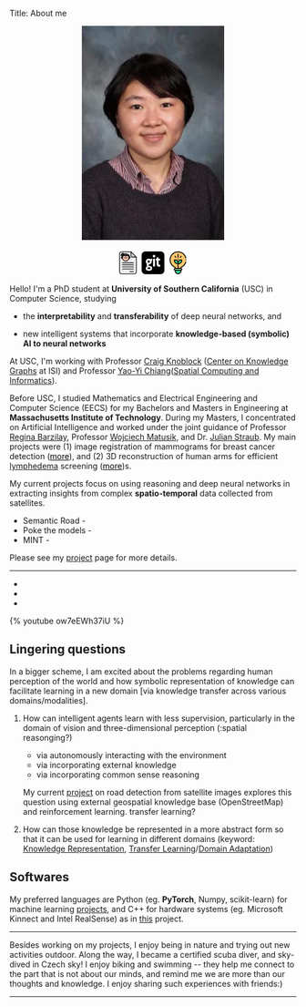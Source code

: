 Title: About me

<div align="center"> 
    <img src="/images/profile.jpg" alt="profile" width="250"/>
</div>
<br>
<div align="center">
    <a href="/docs/hjsong_cv.pdf"><img src="/images/cv1.svg" alt="cv" width="40"/></a>
    <a href="https://github.com/cocoaaa"><img src="/images/github.svg" alt="@cocoaaa" width="40"/></a>
    <a href="/pages/projects.html"><img src="/images/lightbulb3.svg" alt="projects" width="40"/></a>
</div>


Hello!  I'm a PhD student at **University of Southern California** (USC) 
in Computer Science, studying

- the **interpretability** and **transferability** of deep neural networks, and

- new intelligent systems that incorporate **knowledge-based 
(symbolic) AI to neural networks**
 

At USC, I'm working with Professor [Craig Knoblock](http://usc-isi-i2.github.io/knoblock/) 
([Center on Knowledge Graphs](http://usc-isi-i2.github.io/home/) at ISI) and 
Professor [Yao-Yi Chiang](https://yaoyichi.github.io/)([Spatial Computing and Informatics](http://spatial-computing.github.io/)).


Before USC, I studied Mathematics and Electrical Engineering and Computer Science (EECS) 
for my Bachelors and Masters in Engineering at **Massachusetts Institute of Technology**. 
During my Masters, I concentrated on Artificial Intelligence and worked under the joint 
guidance of Professor [Regina Barzilay](#), Professor [Wojciech Matusik](#), and 
Dr. [Julian Straub](#). My main projects were (1) image registration of mammograms 
for breast cancer detection (<a href='/pages/projects.html' style="color:black">more</a>), 
and (2) 3D reconstruction of human arms for efficient [lymphedema](https://mayocl.in/2S5khTZ) screening
(<a href='/pages/projects.html' style="color:black">more</a>)s.

<!--
- Build a camera system using 8 RGBD sensors (eg. Intel RealSense)
- Reconstruct 3D models of human arms from RGBD images
- Non-rigid registration of mammogram images using optical flow algorithms
-->

My current projects focus on using reasoning and deep neural networks in extracting 
insights from complex **spatio-temporal** data collected from satellites. 

- Semantic Road - 
- Poke the models - 
- MINT - 



Please see my [project](/pages/projects.html) page for more details. 


---

- 
- 
- 

{% youtube ow7eEWh37iU %}

## Lingering questions

In a bigger scheme, I am excited about the problems regarding human perception of 
the world and how symbolic representation of knowledge can facilitate learning 
in a new domain [via knowledge transfer across various domains/modalities].  

1. How can intelligent agents learn with less supervision, particularly in the domain of 
vision and three-dimensional perception (<todo>:spatial reasonging?)
    - via autonomously interacting with the environment
    - via incorporating external knowledge 
    - via incorporating common sense reasoning
    
    My current [project](#semantic_road_project) on road detection from satellite images explores 
this question using external geospatial knowledge base (OpenStreetMap) and reinforcement
learning. <todo> transfer learning? 

2. How can those knowledge be represented in a more abstract form so that it can be used for 
learning in different domains 
(keyword: [Knowledge Representation](#), [Transfer Learning](#)/[Domain Adaptation](#))



##  Softwares
 
My preferred languages are Python (eg. **PyTorch**, Numpy, scikit-learn) for machine learning 
[projects](#), and C++ for hardware systems (eg. Microsoft Kinnect and Intel RealSense) 
as in [this](#) project. 

---
Besides working on my projects, I enjoy being in nature and trying out new 
activities outdoor. Along the way, I became a certified scuba diver, and sky-dived 
in Czech sky! I enjoy biking and swimming -- they help me connect to the part that 
is not about our minds, and remind me we are more than our 
thoughts and knowledge.  I enjoy sharing such experiences with friends:)
 
 
 
 ---
 

<!--


{% img ../images/profile.jpg %}  
<div align="center"> 
    <img src="/images/profile.jpg" alt="profile" width="250"/>
    <ul>
      <li><a href="/docs/hjsong_cv.pdf"><img src="/images/cv1.svg" alt="cv" width="50"/><a></li>
      <li><a href="https://github.com/cocoaaa"><img src="/images/github.svg" alt="@cocoaaa" width="50" /><a></li>
      <li><a href="/pages/projects.html"><img src="/images/lightbulb3.svg" alt="projects" width="50"/><a></li>
    </ul>
</div>



    <a href="/docs/hjsong_cv.pdf"><img src="/images/cv1.svg" alt="cv" width="50"/><a>
    <a href="https://github.com/cocoaaa"><img src="/images/github.svg" alt="@cocoaaa" width="50" /><a>
    <a href="/pages/projects.html"><img src="/images/rocket1.svg" alt="projects" width="50"/><a>
    <a href="/pages/projects.html"><img src="/images/rocket2.svg" alt="projects" width="50"/><a>
    <a href="/pages/projects.html"><img src="/images/lightbulb1.svg" alt="projects" width="50"/><a>
    <a href="/pages/projects.html"><img src="/images/lightbulb2.svg" alt="projects" width="50"/><a>
    <a href="/pages/projects.html"><img src="/images/lightbulb3.svg" alt="projects" width="50"/><a>
 
 we can use our understandings of the world to develop intelligent systems 
that can interactive with the dynamic environments as we, humans, do. 



I am interested in combining the geometric 
understandings with the semanic interpretations of a scene as the first step towards this goal. 
 





---
Previously, I worked in image registration (aka. Optical Flow) and three-dimensional perception computer vision and 
how human intelligence can efficiently learn via interaction with the
environments as well as ho
interaction and intelligent systems that what we call 'intelligence' is, particularly in the domain of 
vision, perception and knowledge representation.  One way to study it is via reverse-engineer 
artificial systems that can computer vision and three-dimensional perception.

Understanding of the functional and causal relations between objects in a visual scene
Holistic scene interpretation by combining the semantic and geometric knowledge about 
2D images and 3D data (such as RGB-D) 

Recognition: What makes us recognize an object 
as what it is (e.g. a bird as a bird, a bull as a bull)? What is the necessary and 
sufficient representation of an object for human recognition? This question has been 
lingering on my mind ever since I saw a video of Picasso at work:

---
  I'm a machine learning researcher studying how intelligence can be 
computationally modeled and used to solve challenging social and 
environmental problems.  
 
the potential synergy between symbolic AI and deep learning 
incorporating knowledge and reasoning-based artificial intelligence to current 
deep learning approaches. 
reasoning.  I'm interested in bridging the how human intelligence can be
computationally modelled and MIT EECS (concentration: AI) pursuing a Masters in Engineering under the joint supervision of Professor Regina Barzilay, Professor Wojciech Matusik, and a Ph.D candidate, Julian Straub. Before my Masters, I studied Mathematics and EECS at MIT for my undergraduate studies.

I'm curious about what we call 'intelligence', especially in the domain of computer vision and three-dimensional perception.

Understanding of the functional and causal relations between objects in a visual scene
Holistic scene interpretation by combining the semantical and geometric information from 2D images and 3D data (such as RGB-D)
Recognition: What makes us recognize an object as what it is (e.g. a bird as a bird, a bull as a bull)? What is	the necessary and sufficient representation of an object for human recognition? This question has been lingering on my mind ever since I saw a video of Picasso at work:

-->